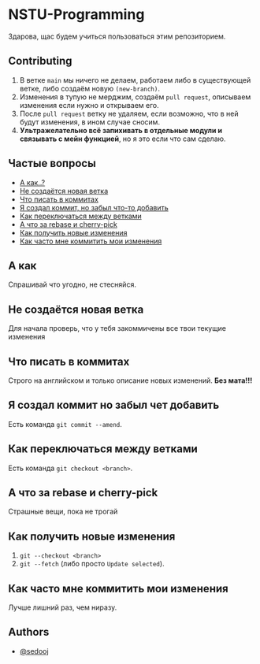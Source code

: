 
# NSTU-Programming

Здарова, щас будем учиться пользоваться этим репозиторием.

## Contributing

1) В ветке `main` мы ничего не делаем, работаем либо в существующей ветке, либо создаём новую `(new-branch)`.
2) Изменения в тупую не мерджим, создаём `pull request`, описываем изменения если нужно и открываем его.
3) После `pull request` ветку не удаляем, если возможно, что в ней будут изменения, в ином случае сносим.
4) **Ультражелательно всё запихивать в отдельные модули и связывать с мейн функцией**, но я это если что сам сделаю.
## Частые вопросы

- [А как..?](#А-как)
- [Не создаётся новая ветка](#Не-создаётся-новая-ветка)
- [Что писать в коммитах](#Что-писать-в-коммитах)
- [Я создал коммит, но забыл что-то добавить](#Я-создал-коммит,-но-забыл-чет-добавить)
- [Как переключаться между ветками](#Как-переключаться-между-ветками)
- [А что за rebase и cherry-pick](#А-что-за-rebase-и-cherry-pick)
- [Как получить новые изменения](#Как-получить-новые-изменения)
- [Как часто мне коммитить мои изменения](#Как-часто-мне-коммитить-мои-изменения)

## А как
Спрашивай что угодно, не стесняйся.
## Не создаётся новая ветка
Для начала проверь, что у тебя закоммичены все твои текущие изменения
## Что писать в коммитах
Строго на английском и только описание новых изменений. **Без мата!!!**
## Я создал коммит но забыл чет добавить
Есть команда `git commit --amend`.
## Как переключаться между ветками
Есть команда `git checkout <branch>`.
## А что за rebase и cherry-pick
Страшные вещи, пока не трогай
## Как получить новые изменения
1) `git --checkout <branch>`
2) `git --fetch` (либо просто `Update selected`).
## Как часто мне коммитить мои изменения
Лучше лишний раз, чем ниразу.

## Authors
- [@sedooj](https://github.com/sedooj)
